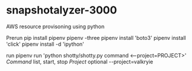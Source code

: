 # snapshotalyzer-3000
AWS resource provisoning using python

Prerun
pip install pipenv
pipenv -three
pipenv install 'boto3'
pipenv install 'click'
pipenv install -d 'ipython'

run
pipenv run 'python shotty/shotty.py  command <--project=PROJECT>'
*Command* list, start, stop
*Project* optional --project=valkryie


